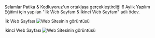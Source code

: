 Selamlar Patika & Kodluyoruz'un ortaklaşa gerçekleştirdiği 6 Aylık Yazılım Eğitimi için yapılan "İlk Web Sayfam & İkinci Web Sayfam" adlı ödev.


İlk Web Sayfası
![Web Sitesinin görüntüsü](https://github.com/beraatoztorun/Patika_Kodluyoruz_Front_End/assets/94226498/ef305913-9a95-4224-8f26-369d7a94d81a)


İkinci Web Sayfası
![Web Sitesinin görüntüsü](https://github.com/beraatoztorun/Ilk_Web_Sayfam_Odevi/assets/94226498/12d2bd0e-30bd-4b85-ad55-b76887e22c2c)
